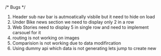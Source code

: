 /* Bugs */
1. Header sub nav bar is autmoatically visbile but it need to hide on load 
2. Under Bike news section we need to display only 2 in a row 
3. Web Stories need to display 5 in single row and need to implement carsouel for it
4. routing is not working on images
5. Comparision is not working due to data modifircation
6. Using dummy api which data is not generating lets jump to create new
